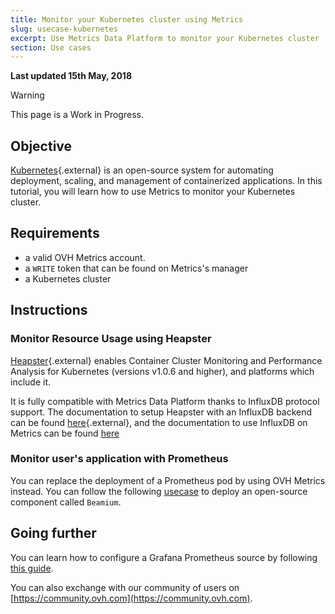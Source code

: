 ```yaml
---
title: Monitor your Kubernetes cluster using Metrics
slug: usecase-kubernetes
excerpt: Use Metrics Data Platform to monitor your Kubernetes cluster
section: Use cases
---
```

**Last updated 15th May, 2018**

> [!warning]
>
> This page is a Work in Progress.
>

## Objective

[Kubernetes](https://kubernetes.io/){.external} is an open-source system for automating deployment, scaling, and management of containerized applications. In this tutorial, you will learn how to use Metrics to monitor your Kubernetes cluster.

## Requirements

- a valid OVH Metrics account.
- a `WRITE` token that can be found on Metrics's manager
- a Kubernetes cluster

## Instructions

### Monitor Resource Usage using Heapster

[Heapster](https://github.com/kubernetes/heapster){.external} enables Container Cluster Monitoring and Performance Analysis for Kubernetes (versions v1.0.6 and higher), and platforms which include it.

It is fully compatible with Metrics Data Platform thanks to InfluxDB protocol support. The documentation to setup Heapster with an InfluxDB backend can be found [here](https://github.com/kubernetes/heapster/blob/master/docs/influxdb.md){.external}, and the documentation to use InfluxDB on Metrics can be found [here](../protocol-influxdb)

### Monitor user's application with Prometheus

You can replace the deployment of a Prometheus pod by using OVH Metrics instead. You can follow the following [usecase](../usecase-prometheus) to deploy an open-source component called `Beamium`.

## Going further

You can learn how to configure a Grafana Prometheus source by following [this guide](../start-grafana).

You can also exchange with our community of users on [https://community.ovh.com](https://community.ovh.com).